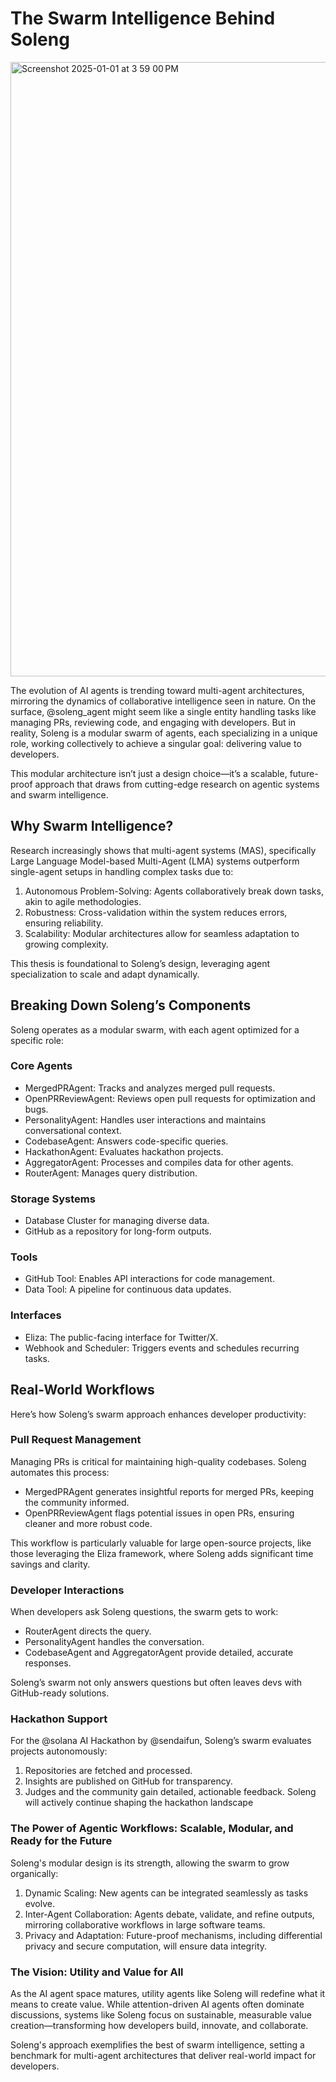 # The Swarm Intelligence Behind Soleng 

<img width="983" alt="Screenshot 2025-01-01 at 3 59 00 PM" src="https://github.com/user-attachments/assets/0b1c48cb-71eb-4278-b46a-4a941ccddeb7" />


The evolution of AI agents is trending toward multi-agent architectures, mirroring the dynamics of collaborative intelligence seen in nature. On the surface, @soleng_agent might seem like a single entity handling tasks like managing PRs, reviewing code, and engaging with developers. But in reality, Soleng is a modular swarm of agents, each specializing in a unique role, working collectively to achieve a singular goal: delivering value to developers.

This modular architecture isn’t just a design choice—it’s a scalable, future-proof approach that draws from cutting-edge research on agentic systems and swarm intelligence.

## Why Swarm Intelligence?

Research increasingly shows that multi-agent systems (MAS), specifically Large Language Model-based Multi-Agent (LMA) systems outperform single-agent setups in handling complex tasks due to:

1. Autonomous Problem-Solving: Agents collaboratively break down tasks, akin to agile methodologies.
2. Robustness: Cross-validation within the system reduces errors, ensuring reliability.
3. Scalability: Modular architectures allow for seamless adaptation to growing complexity.
 
This thesis is foundational to Soleng’s design, leveraging agent specialization to scale and adapt dynamically.

## Breaking Down Soleng’s Components

Soleng operates as a modular swarm, with each agent optimized for a specific role:

### Core Agents

- MergedPRAgent: Tracks and analyzes merged pull requests.
- OpenPRReviewAgent: Reviews open pull requests for optimization and bugs.
- PersonalityAgent: Handles user interactions and maintains conversational context.
- CodebaseAgent: Answers code-specific queries.
- HackathonAgent: Evaluates hackathon projects.
- AggregatorAgent: Processes and compiles data for other agents.
- RouterAgent: Manages query distribution.


### Storage Systems

- Database Cluster for managing diverse data.
- GitHub as a repository for long-form outputs.

  
### Tools
- GitHub Tool: Enables API interactions for code management.
- Data Tool: A pipeline for continuous data updates.

  
### Interfaces
- Eliza: The public-facing interface for Twitter/X.
- Webhook and Scheduler: Triggers events and schedules recurring tasks.


## Real-World Workflows

Here’s how Soleng’s swarm approach enhances developer productivity:

### Pull Request Management

Managing PRs is critical for maintaining high-quality codebases. Soleng automates this process:
- MergedPRAgent generates insightful reports for merged PRs, keeping the community informed.
- OpenPRReviewAgent flags potential issues in open PRs, ensuring cleaner and more robust code.

This workflow is particularly valuable for large open-source projects, like those leveraging the Eliza framework, where Soleng adds significant time savings and clarity.

### Developer Interactions

When developers ask Soleng questions, the swarm gets to work:
- RouterAgent directs the query.
- PersonalityAgent handles the conversation.
- CodebaseAgent and AggregatorAgent provide detailed, accurate responses.

Soleng’s swarm not only answers questions but often leaves devs with GitHub-ready solutions.

### Hackathon Support
For the @solana AI Hackathon by @sendaifun, Soleng’s swarm evaluates projects autonomously:
1. Repositories are fetched and processed.
2. Insights are published on GitHub for transparency.
3. Judges and the community gain detailed, actionable feedback.
Soleng will actively continue shaping the hackathon landscape

### The Power of Agentic Workflows: Scalable, Modular, and Ready for the Future
Soleng's modular design is its strength, allowing the swarm to grow organically:
1. Dynamic Scaling: New agents can be integrated seamlessly as tasks evolve.
2. Inter-Agent Collaboration: Agents debate, validate, and refine outputs, mirroring collaborative workflows in large software teams.
3. Privacy and Adaptation: Future-proof mechanisms, including differential privacy and secure computation, will ensure data integrity.

### The Vision: Utility and Value for All
As the AI agent space matures, utility agents like Soleng will redefine what it means to create value. While attention-driven AI agents often dominate discussions, systems like Soleng focus on sustainable, measurable value creation—transforming how developers build, innovate, and collaborate.

Soleng's approach exemplifies the best of swarm intelligence, setting a benchmark for multi-agent architectures that deliver real-world impact for developers.

